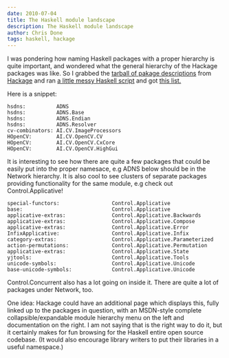 ```yaml
---
date: 2010-07-04
title: The Haskell module landscape
description: The Haskell module landscape
author: Chris Done
tags: haskell, hackage
---
```


I was pondering how naming Haskell packages with a proper hierarchy
is quite important, and wondered what the general hierarchy of the
Hackage packages was like. So I grabbed the [tarball of pakage
descriptions](http://hackage.haskell.org/packages/archive/00-index.tar.gz)
from [Hackage](http://hackage.haskell.org/packages/hackage.html) and
ran [a little messy Haskell script](http://gist.github.com/463472) and
got [this
list.](http://gist.github.com/raw/463423/f8458d83b1a7cc26cdbf812747188993e50cd8a2/The%20Haskell%20module%20landscape)

Here is a snippet:

    hsdns:          ADNS
    hsdns:          ADNS.Base
    hsdns:          ADNS.Endian
    hsdns:          ADNS.Resolver
    cv-combinators: AI.CV.ImageProcessors
    HOpenCV:        AI.CV.OpenCV.CV
    HOpenCV:        AI.CV.OpenCV.CxCore
    HOpenCV:        AI.CV.OpenCV.HighGui

It is interesting to see how there are quite a few packages that could
be easily put into the proper namesace, e.g ADNS below should be in
the Network hierarchy. It is also cool to see clusters of separate
packages providing functionality for the same module, e.g check out
Control.Applicative!

    special-functors:                 Control.Applicative
    base:                             Control.Applicative
    applicative-extras:               Control.Applicative.Backwards
    applicative-extras:               Control.Applicative.Compose
    applicative-extras:               Control.Applicative.Error
    InfixApplicative:                 Control.Applicative.Infix
    category-extras:                  Control.Applicative.Parameterized
    action-permutations:              Control.Applicative.Permutation
    applicative-extras:               Control.Applicative.State
    yjtools:                          Control.Applicative.Tools
    unicode-symbols:                  Control.Applicative.Unicode
    base-unicode-symbols:             Control.Applicative.Unicode

Control.Concurrent also has a lot going on inside it. There are quite a
lot of packages under Network, too.

One idea: Hackage could have an additional page which displays this,
fully linked up to the packages in question, with an MSDN-style
complete collapsible/expandable module hierarchy menu on the left and
documentation on the right. I am not saying that is the right way to do
it, but it certainly makes for fun browsing for the Haskell entire open
source codebase. (It would also encourage library writers to put their
libraries in a useful namespace.)
